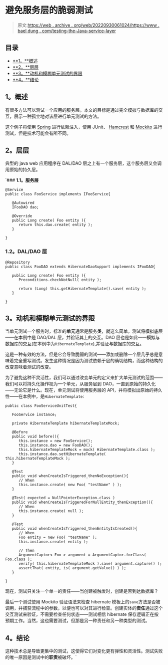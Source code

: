# 避免服务层的脆弱测试

> 原文:[https://web . archive . org/web/20220930061024/https://www . bael dung . com/testing-the-Java-service-layer](https://web.archive.org/web/20220930061024/https://www.baeldung.com/testing-the-java-service-layer)

## **目录**

*   [**1。**概述](#overview)
*   [**2。**层层](#templates)
*   [**3。**动机和模糊单元测试的界限](#javaconfig)
*   [**4。**结论](#conclusion)

## **1。概述**

有很多方法可以测试一个应用的服务层。本文的目标是通过完全模拟与数据库的交互，展示一种孤立地对该层进行单元测试的方法。

这个例子将使用 [Spring](https://web.archive.org/web/20220120011609/https://spring.io/ "Spring") 进行依赖注入，使用 JUnit、 [Hamcrest](https://web.archive.org/web/20220120011609/https://code.google.com/archive/p/hamcrest/ "Hamcrest") 和 [Mockito](https://web.archive.org/web/20220120011609/https://code.google.com/p/mockito/ "Mockito") 进行测试，但是技术可能会有所不同。

## **2。层层**

典型的 java web 应用程序在 DAL/DAO 层之上有一个服务层，这个服务层又会调用原始的持久层。

 `### **1.1。服务层**

```
@Service
public class FooService implements IFooService{

   @Autowired
   IFooDAO dao;

   @Override
   public Long create( Foo entity ){
      return this.dao.create( entity );
   }

}
```

### **1.2。DAL/DAO 层**

```
@Repository
public class FooDAO extends HibernateDaoSupport implements IFooDAO{

   public Long create( Foo entity ){
      Preconditions.checkNotNull( entity );

      return (Long) this.getHibernateTemplate().save( entity );
   }

}
```

## **3。动机和模糊单元测试的界限**

当单元测试一个服务时，标准的**单元**通常是服务**类**，就这么简单。测试将模拟底层——在本例中是 DAO/DAL 层，并验证其上的交互。DAO 层也是如此——模拟与数据库的交互(在本例中为`HibernateTemplate`),并验证与数据库的交互。

这是一种有效的方法，但是它会导致脆弱的测试——添加或删除一个层几乎总是意味着完全重写测试。发生这种情况是因为测试依赖于层的确切结构，而这种结构的改变意味着测试的改变。

为了避免这种不灵活性，我们可以通过改变单元的定义来扩大单元测试的范围——我们可以将持久化操作视为一个单元，从服务层到 DAO，一直到原始的持久化——无论它是什么。现在，单元测试将使用服务层的 API，并将模拟出原始的持久性——在本例中，是`HibernateTemplate`:

```
public class FooServiceUnitTest{

   FooService instance;

   private HibernateTemplate hibernateTemplateMock;

   @Before
   public void before(){
      this.instance = new FooService();
      this.instance.dao = new FooDAO();
      this.hibernateTemplateMock = mock( HibernateTemplate.class );
      this.instance.dao.setHibernateTemplate( this.hibernateTemplateMock );
   }

   @Test
   public void whenCreateIsTriggered_thenNoException(){
      // When
      this.instance.create( new Foo( "testName" ) );
   }

   @Test( expected = NullPointerException.class )
   public void whenCreateIsTriggeredForNullEntity_thenException(){
      // When
      this.instance.create( null );
   }

   @Test
   public void whenCreateIsTriggered_thenEntityIsCreated(){
      // When
      Foo entity = new Foo( "testName" );
      this.instance.create( entity );

      // Then
      ArgumentCaptor< Foo > argument = ArgumentCaptor.forClass( Foo.class );
      verify( this.hibernateTemplateMock ).save( argument.capture() );
      assertThat( entity, is( argument.getValue() ) );
   }

}
```

现在，测试只关注一个单一的责任——当创建被触发时，创建是否到达数据库？

最后一个测试使用 Mockito 验证语法来检查 hibernate 模板上的`save`方法是否被调用，并捕获流程中的参数，以便也可以对其进行检查。创建实体的**责任**通过这个交互测试来验证，不需要检查任何状态——测试相信 hibernate 保存逻辑正在按预期工作。当然，这也需要测试，但那是另一种责任和另一种类型的测试。

## **4。结论**

这种技术总是导致更集中的测试，这使得它们对变化更有弹性和灵活性。测试失败的唯一原因是测试中的**职责**被破坏。`